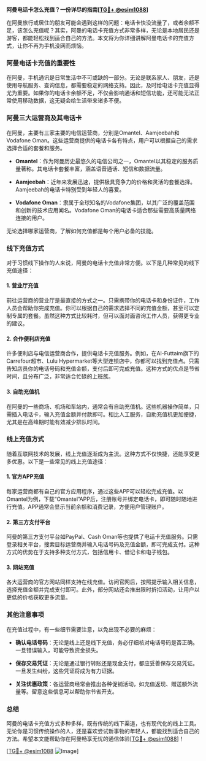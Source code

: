 **阿曼电话卡怎么充值？一份详尽的指南[[TG💪+ @esim1088](https://t.me/s/esim1088)]**

在阿曼旅行或居住的朋友可能会遇到这样的问题：电话卡快没流量了，或者余额不足，该怎么充值呢？其实，阿曼的电话卡充值方式非常多样，无论是本地居民还是游客，都能轻松找到适合自己的方法。本文将为你详细讲解阿曼电话卡的充值方式，让你不再为手机没网而烦恼。

### 阿曼电话卡充值的重要性

在阿曼，手机通讯是日常生活中不可或缺的一部分。无论是联系家人、朋友，还是使用导航服务、查询信息，都需要稳定的网络支持。因此，及时给电话卡充值显得尤为重要。如果你的电话卡余额不足，不仅会影响通话和短信功能，还可能无法正常使用移动数据，这无疑会给生活带来诸多不便。

### 阿曼三大运营商及其电话卡

在阿曼，主要有三家主要的电信运营商，分别是Omantel、Aamjeebah和Vodafone Oman。这些运营商提供的电话卡各有特点，用户可以根据自己的需求选择合适的套餐和服务。

- **Omantel**：作为阿曼历史最悠久的电信公司之一，Omantel以其稳定的服务质量著称。其电话卡套餐丰富，涵盖语音通话、短信和数据流量。
  
- **Aamjeebah**：近年来发展迅速，提供极具竞争力的价格和灵活的套餐选择。Aamjeebah的电话卡特别受到年轻人的喜爱。

- **Vodafone Oman**：隶属于全球知名的Vodafone集团，以其广泛的覆盖范围和创新的技术应用闻名。Vodafone Oman的电话卡适合那些需要高质量网络连接的用户。

无论选择哪家运营商，了解如何充值都是每个用户必备的技能。

### 线下充值方式

对于习惯线下操作的人来说，阿曼的电话卡充值非常方便。以下是几种常见的线下充值途径：

#### 1. 营业厅充值

前往运营商的营业厅是最直接的方式之一。只需携带你的电话卡和身份证件，工作人员会帮助你完成充值。你可以根据自己的需求选择不同的充值金额，甚至可以定制专属的套餐。虽然这种方式比较耗时，但可以面对面咨询工作人员，获得更专业的建议。

#### 2. 合作便利店充值

许多便利店与电信运营商合作，提供电话卡充值服务。例如，在Al-Futtaim旗下的Carrefour超市、Lulu Hypermarket等大型连锁店中，你都可以找到充值点。只需告知店员你的电话号码和充值金额，支付后即可完成充值。这种方式的优点是节省时间，且分布广泛，非常适合忙碌的上班族。

#### 3. 自助充值机

在阿曼的一些商场、机场和车站内，通常会有自助充值机。这些机器操作简单，只需插入电话卡，输入充值金额并付款即可。相比人工服务，自助充值机更加便捷，尤其是在高峰期时能有效减少排队时间。

### 线上充值方式

随着互联网技术的发展，线上充值逐渐成为主流。这种方式不仅快捷，还能享受更多优惠。以下是一些常见的线上充值途径：

#### 1. 官方APP充值

每家运营商都有自己的官方应用程序，通过这些APP可以轻松完成充值。以Omantel为例，下载“Omantel”APP后，注册账号并绑定电话卡，即可随时随地进行充值。APP通常会显示当前余额和消费记录，方便用户管理账户。

#### 2. 第三方支付平台

阿曼的第三方支付平台如PayPal、Cash Oman等也提供了电话卡充值服务。只需登录相关平台，搜索目标运营商并输入电话号码及充值金额，即可完成支付。这种方式的优势在于支持多种支付方式，包括信用卡、借记卡和电子钱包。

#### 3. 网站充值

各大运营商的官方网站同样支持在线充值。访问官网后，按照提示输入相关信息，选择充值金额并完成支付即可。此外，部分网站还会推出限时折扣活动，让用户以更低的价格获取更多流量。

### 其他注意事项

在充值过程中，有一些细节需要注意，以免出现不必要的麻烦：

- **确认电话号码**：无论是线上还是线下充值，务必仔细核对电话号码是否正确。一旦错误输入，可能导致资金损失。
  
- **保存交易凭证**：无论是通过银行转账还是现金支付，都应妥善保存交易凭证。一旦发生纠纷，这些凭证将成为有力证据。

- **关注优惠政策**：各运营商经常会推出各种促销活动，如充值返现、赠送额外流量等。留意这些信息可以帮助你节省开支。

### 总结

阿曼的电话卡充值方式多种多样，既有传统的线下渠道，也有现代化的线上工具。无论你是习惯传统操作的人，还是喜欢尝试新事物的年轻人，都能找到适合自己的方法。希望本文能帮助你在阿曼畅享无忧的通信体验[[TG💪+ @esim1088](https://t.me/s/esim1088)]！

[[TG💪+ @esim1088](https://t.me/s/esim1088) ![Image](https://i.postimg.cc/4NQfJmqS/Snipaste-2025-05-13-00-14-12.png)]